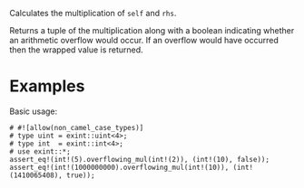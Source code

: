 Calculates the multiplication of `self` and `rhs`.

Returns a tuple of the multiplication along with a boolean indicating whether an
arithmetic overflow would occur. If an overflow would have occurred then the
wrapped value is returned.

# Examples

Basic usage:

```
# #![allow(non_camel_case_types)]
# type uint = exint::uint<4>;
# type int  = exint::int<4>;
# use exint::*;
assert_eq!(int!(5).overflowing_mul(int!(2)), (int!(10), false));
assert_eq!(int!(1000000000).overflowing_mul(int!(10)), (int!(1410065408), true));
```
